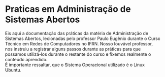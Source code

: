 # Praticas em Administração de Sistemas Abertos 
Eis aqui a documentação das práticas da matéria de Administração de Sistemas Abertos, lecionadas pelo professor Paulo Eugênio durante o Curso Técnico em Redes de Computadores no IFRN. Nosso louvável professor, nos instruiu a registrar alguns passos durante as práticas para que possamos utilizá-los durante o restante do curso e fixemos realmente o conteúdo aprendido.
<br>
É importante ressaltar, que o Sistema Operacional utilizado é o Linux Ubuntu.
